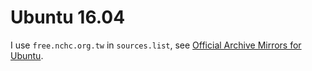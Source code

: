 Ubuntu 16.04
============

I use `free.nchc.org.tw` in `sources.list`, see [Official Archive Mirrors for Ubuntu](https://launchpad.net/ubuntu/+archivemirrors).
